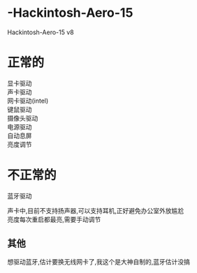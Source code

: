 # -Hackintosh-Aero-15
 Hackintosh-Aero-15 v8

# 正常的
显卡驱动  
声卡驱动  
网卡驱动(intel)  
键鼠驱动  
摄像头驱动  
电源驱动  
自动息屏  
亮度调节
# 不正常的
蓝牙驱动  

声卡中,目前不支持扬声器,可以支持耳机,正好避免办公室外放尴尬  
亮度每次重启都最亮,需要手动调节
## 其他
想驱动蓝牙,估计要换无线网卡了,我这个是大神自制的,蓝牙估计没搞
